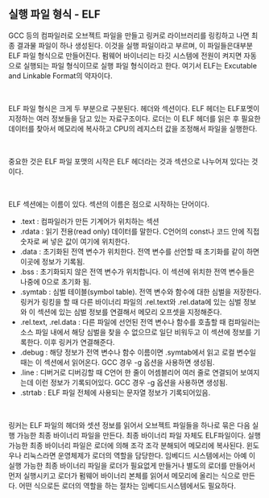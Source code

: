 ## 실행 파일 형식 - ELF


GCC 등의 컴파일러로 오브젝트 파일을 만들고 링커로 라이브러리를 링킹하고 나면 최종 결과물 파일이 하나 생성된다. 이것을 실행 파일이라고 부르며, 이 파일들은대부분 ELF 파일 형식으로 만들어진다. 펌웨어 바이너리는 타깃 시스템에 전원이 켜지면 자동으로 실행되는 파일 형식이므로 실행 파일 형식이라고 한다. 여기서 ELF는 Excutable and Linkable Format의 약자이다.

<br>

ELF 파일 형식은 크게 두 부분으로 구분된다. 헤더와 섹션이다. ELF 헤더는 ELF포멧이 지정하는 여러 정보들을 담고 있는 자료구조이다. 로더는 이 ELF 헤더를 읽은 후 필요한 데이터를 찾아서 메모리에 복사하고 CPU의 레지스터 값을 조정해서 파일을 실행한다.

<br>

중요한 것은 ELF 파일 포맷의 시작은 ELF 헤더라는 것과 섹션으로 나누어져 있다는 것이다.

<br>

ELF 섹션에는 이름이 있다. 섹션의 이름은 점으로 시작하는 단어이다. 

- .text : 컴파일러가 만든 기계어가 위치하는 섹션
- .rdata : 읽기 전용(read only) 데이터를 말한다. C언어의 const나 코드 안에 직접 숫자로 써 넣은 값이 여기에 위치한다.
- .data : 초기화된 전역 변수가 위치한다. 전역 변수를 선언할 때 초기화를 같이 하면 이곳에 정보가 기록됨.
- .bss : 초기화되지 않은 전역 변수가 위치합니다. 이 섹션에 위치한 전역 변수들은 나중에 0으로 초기화 됨.
- .symtab : 심벌 테이블(symbol table). 전역 변수와 함수에 대한 심벌을 저장한다. 링커가 링킹을 할 때 다른 바이너리 파일의 .rel.text와  .rel.data에 있는 심벌 정보와 이 섹션에 있는 심벌 정보를 연결해서 메모리 오프셋을 지정해준다.
- .rel.text, .rel.data : 다른 파일에 선언된 전역 변수나 함수를 호촐할 때 컴파일러는 소스 파일 내에서 해당 심벌을 찾을 수 없으므로 일단 비워두고 이 섹션에 정보를 기록한다. 이후 링커가 연결해준다.
- .debug : 해당 정보가 전역 변수나 함수 이름이면 .symtab에서 읽고 로컬 변수일 때는 이 섹션에서 읽어온다. GCC 경우 -g 옵션을 사용하면 생성됨.
- .line :  디버거로 디버깅할 때 C언어 한 줄이 어셈블리어 여러 줄로 연결되어 보여지는데 이런 정보가 기록되어있다. GCC 경우 -g 옵션을 사용하면 생성됨.
- .strtab : ELF 파일 전체에 사용되는 문자열 정보가 기록되어있음.

<br>

링커는 ELF 파일의 헤더와 셋션 정보를 읽어서 오브젝트 파일들을 하나로 묶은 다음 실행 가능한 최종 바이너리 파일을 만든다. 최종 바이너리 파일 자체도 ELF파일이다. 
실행 가능한 최종 바이너리 파일은 로더에 의해 조각 조각 분해되어 메모리에 복사된다. 윈도우나 리눅스라면 운영체제가 로더의 역할을 담당한다. 임베디드 시스템에서는 아예 이 실행 가능한 최종 바이너리 파일을 로더가 필요없게 만들거나 별도의 로더를 만들어서 먼저 실행시키고 로더가 펌웨어 바이너리 본체를 읽어서 메모리에 올리는 식으로 만든다. 어떤 식으로든 로더의 역할을 하는 절차는 임베디드시스템에서도 필요하다.
